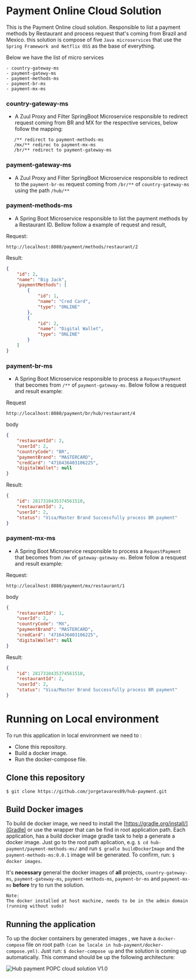 # Payment Online Cloud Solution

This is the Payment Online cloud solution. Responsible to list a payment methods by Restaurant and process request that's coming from Brazil and Mexico. this solution is compose of five `Java microservices` that use the `Spring Framework and Netflix OSS` as the base of everything.

Below we have the list of micro services

 ``` 
 - country-gateway-ms
 - payment-gatewy-ms
 - payment-methods-ms
 - payment-br-ms
 - payment-mx-ms
 ```

### country-gateway-ms
* A Zuul Proxy and Filter SpringBoot Microservice responsible to redirect request coming from BR and MX for the respective services, below follow the mapping:
 ```
	/** redirect to payment-methods-ms
	/mx/** redirec to payment-mx-ms
	/br/** redirect to payment-gateway-ms 
```

### payment-gateway-ms
* A Zuul Proxy and Filter SpringBoot Microservice responsible to redirect to the `payment-br-ms` request coming from `/br/**` of  `country-gateway-ms`  using the path `/hub/**`

### payment-methods-ms
* A Spring Boot Microservice responsible to list the payment methods by a Restaurant ID. Bellow follow a example of request and result, 

Request:

`http://localhost:8080/payment/methods/restaurant/2`

Result:
```json
{
    "id": 2,
    "name": "Big Jack",
    "paymentMethods": [
        {
            "id": 1,
            "name": "Cred Card",
            "type": "ONLINE"
        },
        {
            "id": 2,
            "name": "Digital Wallet",
            "type": "ONLINE"
        }
    ]
}
```

### payment-br-ms
* A Spring Boot Microservice responsible to process a `RequestPayment` that becomes from `/**` of `payment-gateway-ms`. Below follow a resquest and result example:

Request

```http://localhost:8080/payment/br/hub/restaurant/4```

body
```json
{
	"restaurantId": 2,
	"userId": 2,
	"countryCode": "BR",
	"paymentBrand": "MASTERCARD",
	"credCard": "4716436403106225",
	"digitalWallet": null
}
```

Result:
```json
{
    "id": 2817310435374561510,
    "restaurantId": 2,
    "userId": 2,
    "status": "Visa/Master Brand Successfully process BR payment"
}
```

### payment-mx-ms
* A Spring Boot Microservice responsible to process a `RequestPayment` that becomes from `/mx` of `gateway-gateway-ms`. Below follow a resquest and result example:

Request:

```http://localhost:8080/payment/mx/restaurant/1```

body
```json
{
	"restaurantId": 1,
	"userId": 2,
	"countryCode": "MX",
	"paymentBrand": "MASTERCARD",
	"credCard": "4716436403106225",
	"digitalWallet": null
}
```

Result:
```json
{
    "id": 2817310435374561510,
    "restaurantId": 2,
    "userId": 2,
    "status": "Visa/Master Brand Successfully process BR payment"
}
```

# Running on Local environment

To run this application in local environment we need to :

 * Clone this repository.
 * Build a docker image. 
 * Run the docker-compose file.
 

## Clone this repository

`$ git clone https://github.com/jorgetavares89/hub-payment.git`

## Build Docker images

To build de docker image, we need to install the [https://gradle.org/install/](Gradle) or use the wrapper that can be find in root application path. Each application, has a build docker image gradle task to help a generate a docker image. Just go to the root path aplication, e.g. `$ cd hub-payment/payment-methods-ms/` and run `$ gradle buildDockerImage` and the `payment-methods-ms:0.0.1` image will be generated. To confirm, run: `$ docker images`.

It's **necessary** general the docker images of **all** projects, `country-gateway-ms`, `payment-gateway-ms`, `payment-methods-ms`, `payment-br-ms` and `payment-mx-ms` **before** try to run the solution.

	Note: 
	The docker installed at host machine, needs to be in the admin domain (running without sudo)
	
## Running the application

To up the docker containers by generated images , we have a `docker-compose` file on root path `(can be locale in hub-payment/docker-compose.yml)`.  Just run:  `$ docker-compose up` and the solution is coming up automatically. This command should be up the following architecture:

![Hub payment POPC cloud solution V1.0](hub-payment/HubPPayment.png)





